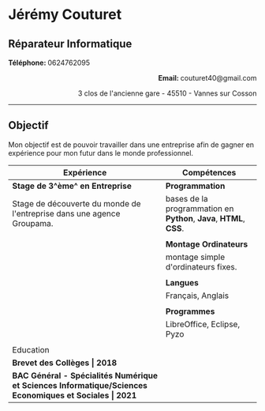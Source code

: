 # Jérémy Couturet

## Réparateur Informatique

<p><strong>Téléphone: </strong>0624762095</p> <p align=right><strong>Email: </strong>couturet40@gmail.com</p>

<p align=right>3 clos de l'ancienne gare - 45510 - Vannes sur Cosson</p>

---

## Objectif

Mon objectif est de pouvoir travailler dans une entreprise afin de gagner en expérience pour mon futur dans le monde professionnel.



| Expérience                                                   | Compétences                                                  |
| ------------------------------------------------------------ | ------------------------------------------------------------ |
| **Stage de 3^ème^ en Entreprise**                            | **Programmation**                                            |
| Stage de découverte du monde de l'entreprise dans une agence Groupama. | bases de la programmation en **Python**, **Java**, **HTML**, **CSS**. |
|                                                              |                                                              |
|                                                              | **Montage Ordinateurs**                                      |
|                                                              | montage simple d'ordinateurs fixes.                          |
|                                                              |                                                              |
|                                                              | **Langues**                                                  |
|                                                              | Français, Anglais                                            |
|                                                              |                                                              |
|                                                              | **Programmes**                                               |
|                                                              | LibreOffice, Eclipse, Pyzo                                   |
|                                                              |                                                              |
| Education                                                    |                                                              |
| **Brevet des Collèges \| 2018**                              |                                                              |
| **BAC Général - Spécialités Numérique et Sciences Informatique/Sciences Economiques et Sociales \| 2021** |                                                              |

